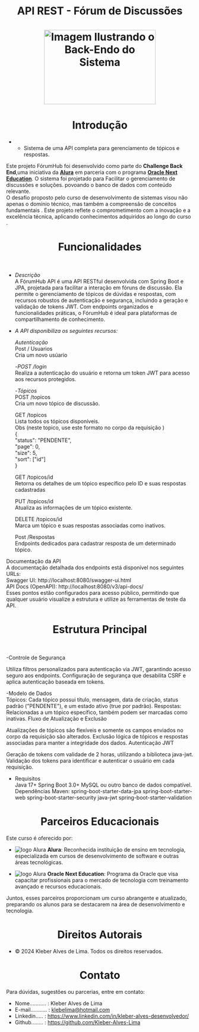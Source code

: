 <div align="center">
  <h1 align="center">
API REST - Fórum de Discussões
    <br />
    <br />
    <a href="Cadeado">
      <img src="src/main/java/br/com/alura/Livros/Assets/ImagemSistema.png" alt="Imagem Ilustrando o Back-Endo do Sistema"  width="300" height="200">
     </a>
  </h1>
</div>
<h1 align="center"> Introdução </h1>

- * Sistema de uma API completa para gerenciamento de tópicos e respostas.

Este projeto FórumHub  foi desenvolvido como parte do **Challenge Back End**,uma iniciativa da [**Alura**](https://www.alura.com.br/) em parceria com o programa [**Oracle Next Education**](https://www.oracle.com/br/education/oracle-next-education/). O sistema foi projetado para Facilitar o gerenciamento de discussões e soluções. povoando o banco de dados   com conteúdo relevante. <br>
O desafio proposto pelo curso de desenvolvimento de sistemas visou não apenas o domínio técnico, mas também a compreensão de conceitos fundamentais . Este projeto reflete o comprometimento com a inovação e a excelência técnica, aplicando conhecimentos adquiridos ao longo do curso . <br>

<h1 align="center"> Funcionalidades </h1><br>

- *Descrição* <br>
A FórumHub API é uma API RESTful desenvolvida com Spring Boot e JPA, projetada para facilitar a interação em fóruns de discussão. Ela permite o gerenciamento de tópicos de dúvidas e respostas, com recursos robustos de autenticação e segurança, incluindo a geração e validação de tokens JWT.
Com endpoints organizados e funcionalidades práticas, o FórumHub é ideal para plataformas de compartilhamento de conhecimento. <br>

- *A API disponibiliza os seguintes recursos:*<br>

  *Autenticação*<br>
    Post / Usuarios<br>
    Cria um novo usúario<br>

  -*POST /login* <br>
    Realiza a autenticação do usuário e retorna um token JWT para acesso aos recursos protegidos.<br>

  -*Tópicos*<br>
    POST /topicos<br>
    Cria um novo tópico de discussão.<br>

  GET /topicos<br>
    Lista todos os tópicos disponíveis.<br>
    Obs (neste topico, use este formato no corpo da requisição ) <br>
           {<br>
            "status": "PENDENTE",<br>
            "page": 0,<br>
            "size": 5,<br>
            "sort": ["id"]<br>
          }<br>

  GET /topicos/id<br>
    Retorna os detalhes de um tópico específico pelo ID e suas respostas cadastradas <br>

  PUT /topicos/id<br>
    Atualiza as informações de um tópico existente.<br>

  DELETE /topicos/id<br>
    Marca um tópico e suas respostas associadas como inativos.<br>

  Post /Respostas<br>
  Endpoints dedicados para cadastrar resposta de um determinado tópico.<br>

Documentação da API<br>
A documentação detalhada dos endpoints está disponível nos seguintes URLs:<br>
Swagger UI: http://localhost:8080/swagger-ui.html<br>
API Docs (OpenAPI): http://localhost:8080/v3/api-docs/<br>
Esses pontos estão configurados para acesso público, permitindo que qualquer usuário visualize a estrutura e utilize as ferramentas de teste da API.<br>

<h1 align="center"> Estrutura Principal </h1><br>

-Controle de Segurança<br>

Utiliza filtros personalizados para autenticação via JWT, garantindo acesso seguro aos endpoints.
Configuração de segurança que desabilita CSRF e aplica autenticação baseada em tokens.

-Modelo de Dados<br>
Tópicos: Cada tópico possui título, mensagem, data de criação, status padrão ("PENDENTE"), e um estado ativo (true por padrão).
Respostas: Relacionadas a um tópico específico, também podem ser marcadas como inativas.
Fluxo de Atualização e Exclusão

Atualizações de tópicos são flexíveis e somente os campos enviados no corpo da requisição são alterados.
Exclusão lógica de tópicos e respostas associadas para manter a integridade dos dados.
Autenticação JWT

Geração de tokens com validade de 2 horas, utilizando a biblioteca java-jwt.
Validação dos tokens para identificar e autenticar o usuário em cada requisição.

- Requisitos<br>
  Java 17+
  Spring Boot 3.0+
  MySQL ou outro banco de dados compatível.
  Dependências Maven:
  spring-boot-starter-data-jpa
  spring-boot-starter-web
  spring-boot-starter-security
  java-jwt
  spring-boot-starter-validation


<h1 align="center"> Parceiros Educacionais</h1>

Este curso é oferecido por:   
 
- <img class="imagem" src="src/main/java/br/com/alura/Livros/Assets/Logo Alura.png" alt="logo Alura" >          **Alura**: Reconhecida instituição de ensino em tecnologia, especializada em cursos de desenvolvimento de software e outras áreas tecnológicas.
  
- <img class="imagem" src="src/main/java/br/com/alura/Livros/Assets/logo one.webp"  alt="logo Alura" >  **Oracle Next Education**: Programa da Oracle que visa capacitar profissionais para o mercado de tecnologia com treinamento avançado e recursos educacionais.

Juntos, esses parceiros proporcionam um curso abrangente e atualizado, preparando os alunos para se destacarem na área de desenvolvimento e tecnologia.

<h1 align="center"> Direitos Autorais</h1>

- ©  2024 Kleber Alves de Lima. Todos os direitos reservados.

<h1 align="center"> Contato</h1>

Para dúvidas, sugestões ou parcerias, entre em contato:

- Nome........... : Kleber Alves de Lima
- E-mail........... : klebelima@hotmail.com
- Linkedin..... : https://www.linkedin.com/in/kleber-alves-desenvolvedor/
- Github........ : https://github.com/Kleber-Alves-Lima


